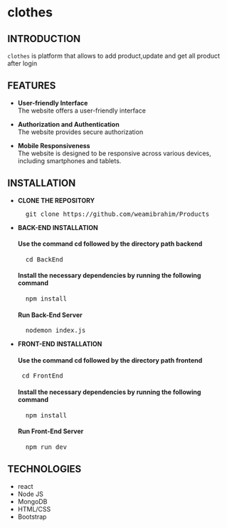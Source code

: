 # clothes



## **INTRODUCTION**

`clothes` is platform that allows to add product,update and get all product after login 

## **FEATURES**

- **User-friendly Interface**<br>
  The website offers a user-friendly interface 

- **Authorization and Authentication**<br>
  The website provides secure authorization  


- **Mobile Responsiveness**<br>
  The website is designed to be responsive across various devices, including smartphones and tablets.


## **INSTALLATION**

- **CLONE THE REPOSITORY**
  <pre>
    git clone https://github.com/weamibrahim/Products
  </pre>

- **BACK-END INSTALLATION**
  <h4>Use the command cd followed by the directory path backend</h4>
  <pre>
    cd BackEnd
  </pre>

  <h4>Install the necessary dependencies by running the following command</h4>
  <pre>
    npm install
  </pre>

  <h4>Run Back-End Server</h4>
  <pre>
    nodemon index.js
  </pre>

- **FRONT-END INSTALLATION**
  <h4>Use the command cd followed by the directory path frontend</h4>
  <pre>
   cd FrontEnd
  </pre>

  <h4>Install the necessary dependencies by running the following command</h4>
  <pre>
    npm install
  </pre>

  <h4>Run Front-End Server</h4>
  <pre>
    npm run dev
  </pre>


## **TECHNOLOGIES**

- react
- Node JS
- MongoDB
- HTML/CSS
- Bootstrap

<br>


